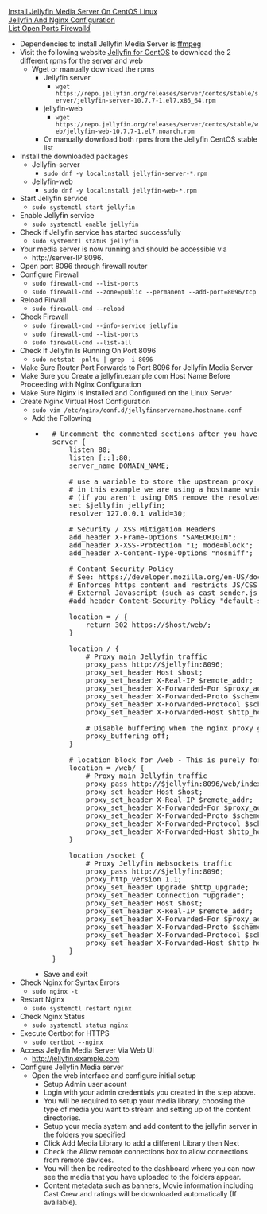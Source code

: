[Install Jellyfin Media Server On CentOS Linux](https://computingforgeeks.com/install-jellyfin-media-server-on-centos-linux/)<br />
[Jellyfin And Nginx Configuration](https://jellyfin.org/docs/general/networking/nginx.html)<br />
[List Open Ports Firewalld](https://linuxhint.com/list_open_ports_firewalld/)<br />

* Dependencies to install Jellyfin Media Server is [ffmpeg](https://github.com/Cuates/centosinstall/blob/master/additionalpackage/ffmpeg)
* Visit the following website [Jellyfin for CentOS](https://repo.jellyfin.org/releases/server/centos/stable/) to download the 2 different rpms for the server and web
  * Wget or manually download the rpms
    * Jellyfin server
      * `wget https://repo.jellyfin.org/releases/server/centos/stable/server/jellyfin-server-10.7.7-1.el7.x86_64.rpm`
    * jellyfin-web
      * `wget https://repo.jellyfin.org/releases/server/centos/stable/web/jellyfin-web-10.7.7-1.el7.noarch.rpm`
    * Or manually download both rpms from the Jellyfin CentOS stable list
* Install the downloaded packages
  * Jellyfin-server
    * `sudo dnf -y localinstall jellyfin-server-*.rpm`
  * Jellyfin-web
    * `sudo dnf -y localinstall jellyfin-web-*.rpm`
* Start Jellyfin service
  * `sudo systemctl start jellyfin`
* Enable Jellyfin service
  * `sudo systemctl enable jellyfin`
* Check if Jellyfin service has started successfully
  * `sudo systemctl status jellyfin`
* Your media server is now running and should be accessible via
  * http://server-IP:8096.
* Open port 8096 through firewall router
* Configure Firewall
  * `sudo firewall-cmd --list-ports`
  * `sudo firewall-cmd --zone=public --permanent --add-port=8096/tcp`
* Reload Firwall
  * `sudo firewall-cmd --reload`
* Check Firewall
  * `sudo firewall-cmd --info-service jellyfin`
  * `sudo firewall-cmd --list-ports`
  * `sudo firewall-cmd --list-all`
* Check If Jellyfin Is Running On Port 8096
  * `sudo netstat -pnltu | grep -i 8096`
* Make Sure Router Port Forwards to Port 8096 for Jellyfin Media Server
* Make Sure you Create a jellyfin.example.com Host Name Before Proceeding with Nginx Configuration
* Make Sure Nginx is Installed and Configured on the Linux Server
* Create Nginx Virtual Host Configuration
  * `sudo vim /etc/nginx/conf.d/jellyfinservername.hostname.conf`
  * Add the Following
    * <pre>
        # Uncomment the commented sections after you have acquired a SSL Certificate
        server {
            listen 80;
            listen [::]:80;
            server_name DOMAIN_NAME;

            # use a variable to store the upstream proxy
            # in this example we are using a hostname which is resolved via DNS
            # (if you aren't using DNS remove the resolver line and change the variable to point to an IP address e.g `set $jellyfin 127.0.0.1`)
            set $jellyfin jellyfin;
            resolver 127.0.0.1 valid=30;

            # Security / XSS Mitigation Headers
            add_header X-Frame-Options "SAMEORIGIN";
            add_header X-XSS-Protection "1; mode=block";
            add_header X-Content-Type-Options "nosniff";

            # Content Security Policy
            # See: https://developer.mozilla.org/en-US/docs/Web/HTTP/CSP
            # Enforces https content and restricts JS/CSS to origin
            # External Javascript (such as cast_sender.js for Chromecast) must be whitelisted.
            #add_header Content-Security-Policy "default-src https: data: blob: http://image.tmdb.org; style-src 'self' 'unsafe-inline'; script-src 'self' 'unsafe-inline' https://www.gstatic.com/cv/js/sender/v1/cast_sender.js https://www.youtube.com blob:; worker-src 'self' blob:; connect-src 'self'; object-src 'none'; frame-ancestors 'self'";

            location = / {
                return 302 https://$host/web/;
            }

            location / {
                # Proxy main Jellyfin traffic
                proxy_pass http://$jellyfin:8096;
                proxy_set_header Host $host;
                proxy_set_header X-Real-IP $remote_addr;
                proxy_set_header X-Forwarded-For $proxy_add_x_forwarded_for;
                proxy_set_header X-Forwarded-Proto $scheme;
                proxy_set_header X-Forwarded-Protocol $scheme;
                proxy_set_header X-Forwarded-Host $http_host;

                # Disable buffering when the nginx proxy gets very resource heavy upon streaming
                proxy_buffering off;
            }

            # location block for /web - This is purely for aesthetics so /web/#!/ works instead of having to go to /web/index.html/#!/
            location = /web/ {
                # Proxy main Jellyfin traffic
                proxy_pass http://$jellyfin:8096/web/index.html;
                proxy_set_header Host $host;
                proxy_set_header X-Real-IP $remote_addr;
                proxy_set_header X-Forwarded-For $proxy_add_x_forwarded_for;
                proxy_set_header X-Forwarded-Proto $scheme;
                proxy_set_header X-Forwarded-Protocol $scheme;
                proxy_set_header X-Forwarded-Host $http_host;
            }

            location /socket {
                # Proxy Jellyfin Websockets traffic
                proxy_pass http://$jellyfin:8096;
                proxy_http_version 1.1;
                proxy_set_header Upgrade $http_upgrade;
                proxy_set_header Connection "upgrade";
                proxy_set_header Host $host;
                proxy_set_header X-Real-IP $remote_addr;
                proxy_set_header X-Forwarded-For $proxy_add_x_forwarded_for;
                proxy_set_header X-Forwarded-Proto $scheme;
                proxy_set_header X-Forwarded-Protocol $scheme;
                proxy_set_header X-Forwarded-Host $http_host;
            }
        }
      </pre>
    * Save and exit
* Check Nginx for Syntax Errors
  * `sudo nginx -t`
* Restart Nginx
  * `sudo systemctl restart nginx`
* Check Nginx Status
  * `sudo systemctl status nginx`
* Execute Certbot for HTTPS
  * `sudo certbot --nginx`
* Access Jellyfin Media Server Via Web UI
  * http://jellyfin.example.com
* Configure Jellyfin Media server
  * Open the web interface and configure initial setup
    * Setup Admin user acount
    * Login with your admin credentials you created in the step above.
    * You will be required to setup your media library, choosing the type of media you want to stream and setting up of the content directories.
    * Setup your media system and add content to the jellyfin server in the folders you specified
    * Click Add Media Library to add a different Library then Next
    * Check the Allow remote connections box to allow connections from remote devices.
    * You will then be redirected to the dashboard where you can now see the media that you have uploaded to the folders appear.
    * Content metadata such as banners, Movie information including Cast Crew and ratings will be downloaded automatically (If available).
